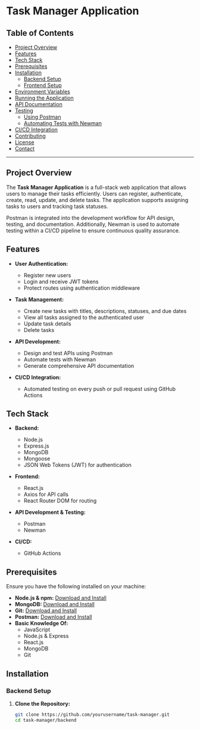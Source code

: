 # Task Manager Application

## Table of Contents

- [Project Overview](#project-overview)
- [Features](#features)
- [Tech Stack](#tech-stack)
- [Prerequisites](#prerequisites)
- [Installation](#installation)
  - [Backend Setup](#backend-setup)
  - [Frontend Setup](#frontend-setup)
- [Environment Variables](#environment-variables)
- [Running the Application](#running-the-application)
- [API Documentation](#api-documentation)
- [Testing](#testing)
  - [Using Postman](#using-postman)
  - [Automating Tests with Newman](#automating-tests-with-newman)
- [CI/CD Integration](#cicd-integration)
- [Contributing](#contributing)
- [License](#license)
- [Contact](#contact)

---

## Project Overview

The **Task Manager Application** is a full-stack web application that allows users to manage their tasks efficiently. Users can register, authenticate, create, read, update, and delete tasks. The application supports assigning tasks to users and tracking task statuses.

Postman is integrated into the development workflow for API design, testing, and documentation. Additionally, Newman is used to automate testing within a CI/CD pipeline to ensure continuous quality assurance.

## Features

- **User Authentication:**
  - Register new users
  - Login and receive JWT tokens
  - Protect routes using authentication middleware

- **Task Management:**
  - Create new tasks with titles, descriptions, statuses, and due dates
  - View all tasks assigned to the authenticated user
  - Update task details
  - Delete tasks

- **API Development:**
  - Design and test APIs using Postman
  - Automate tests with Newman
  - Generate comprehensive API documentation

- **CI/CD Integration:**
  - Automated testing on every push or pull request using GitHub Actions

## Tech Stack

- **Backend:**
  - Node.js
  - Express.js
  - MongoDB
  - Mongoose
  - JSON Web Tokens (JWT) for authentication

- **Frontend:**
  - React.js
  - Axios for API calls
  - React Router DOM for routing

- **API Development & Testing:**
  - Postman
  - Newman

- **CI/CD:**
  - GitHub Actions

## Prerequisites

Ensure you have the following installed on your machine:

- **Node.js & npm:** [Download and Install](https://nodejs.org/)
- **MongoDB:** [Download and Install](https://www.mongodb.com/try/download/community)
- **Git:** [Download and Install](https://git-scm.com/downloads)
- **Postman:** [Download and Install](https://www.postman.com/downloads/)
- **Basic Knowledge Of:**
  - JavaScript
  - Node.js & Express
  - React.js
  - MongoDB
  - Git

## Installation

### Backend Setup

1. **Clone the Repository:**

   ```bash
   git clone https://github.com/yourusername/task-manager.git
   cd task-manager/backend
